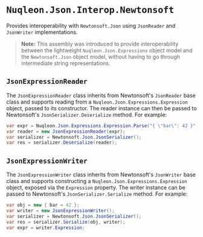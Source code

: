 # `Nuqleon.Json.Interop.Newtonsoft`

Provides interoperability with `Newtonsoft.Json` using `JsonReader` and `JsonWriter` implementations.

> **Note:** This assembly was introduced to provide interoperability between the lightweight `Nuqleon.Json.Expressions` object model and the `Newtonsoft.Json` object model, without having to go through intermediate string representations.

## `JsonExpressionReader`

The `JsonExpressionReader` class inherits from Newtonsoft's `JsonReader` base class and supports reading from a `Nuqleon.Json.Expressions.Expression` object, passed to its constructor. The reader instance can then be passed to Newtonsoft's `JsonSerializer.Deserialize` method. For example:

```csharp
var expr = Nuqleon.Json.Expressions.Expression.Parse("{ \"bar\": 42 }");
var reader = new JsonExpressionReader(expr);
var serializer = Newtonsoft.Json.JsonSerializer();
var res = serializer.Deserialize(reader);
```

## `JsonExpressionWriter`

The `JsonExpressionWriter` class inherits from Newtonsoft's `JsonWriter` base class and supports constructing a `Nuqleon.Json.Expressions.Expression` object, exposed via  the `Expression` property. The writer instance can be passed to Newtonsoft's `JsonSerializer.Serialize` method. For example:

```csharp
var obj = new { bar = 42 };
var writer = new JsonExpressionWriter();
var serializer = Newtonsoft.Json.JsonSerializer();
var res = serializer.Serialize(obj, writer);
var expr = writer.Expression;
```
